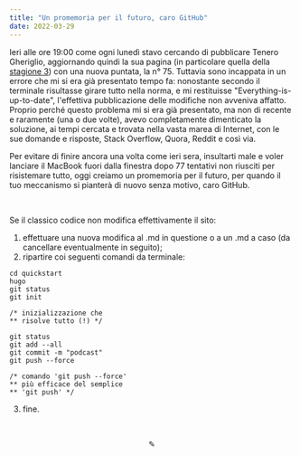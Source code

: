 ```yaml
---
title: "Un promemoria per il futuro, caro GitHub"
date: 2022-03-29
---
```

Ieri alle ore 19:00 come ogni lunedì stavo cercando di pubblicare Tenero Gheriglio, aggiornando quindi la sua pagina (in particolare quella della [stagione 3](https://miry1919.github.io/hugosite/podcast/tenero-gheriglio-3/)) con una nuova puntata, la n° 75. Tuttavia sono incappata in un errore che mi si era già presentato tempo fa: nonostante secondo il terminale risultasse girare tutto nella norma, e mi restituisse "Everything-is-up-to-date", l'effettiva pubblicazione delle modifiche non avveniva affatto. Proprio perché questo problema mi si era già presentato, ma non di recente e raramente (una o due volte), avevo completamente dimenticato la soluzione, ai tempi cercata e trovata nella vasta marea di Internet, con le sue domande e risposte, Stack Overflow, Quora, Reddit e così via.

Per evitare di finire ancora una volta come ieri sera, insultarti male e voler lanciare il MacBook fuori dalla finestra dopo 77 tentativi non riusciti per risistemare tutto, oggi creiamo un promemoria per il futuro, per quando il tuo meccanismo si pianterà di nuovo senza motivo, caro GitHub.

&nbsp;

Se il classico codice non modifica effettivamente il sito:

1. effettuare una nuova modifica al .md in questione o a un .md a caso (da cancellare eventualmente in seguito);
2. ripartire coi seguenti comandi da terminale:

```
cd quickstart
hugo
git status
git init

/* inizializzazione che
** risolve tutto (!) */

git status
git add --all
git commit -m "podcast"
git push --force

/* comando 'git push --force'
** più efficace del semplice
** 'git push' */
```

3. fine.

&nbsp;

<div align="center">
  ✎
</div>

